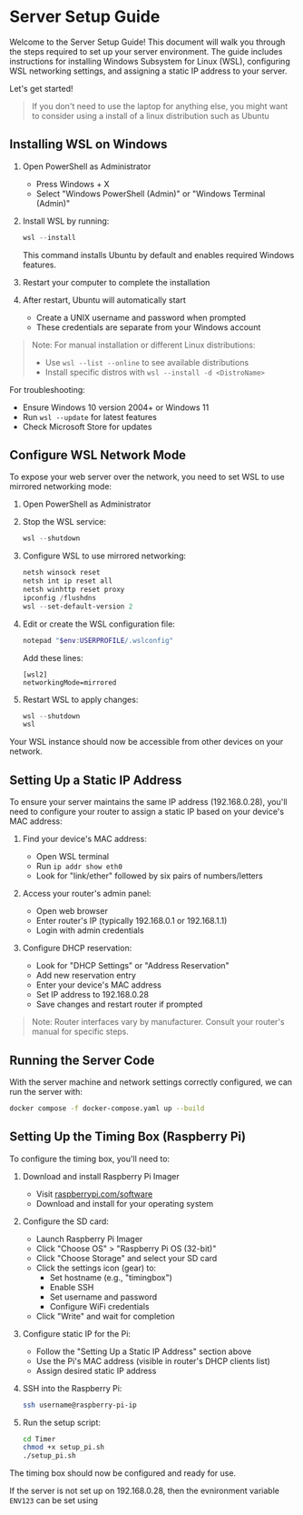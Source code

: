 # Server Setup Guide

Welcome to the Server Setup Guide! This document will walk you through the steps required to set up your server environment. The guide includes instructions for installing Windows Subsystem for Linux (WSL), configuring WSL networking settings, and assigning a static IP address to your server.

Let's get started!

> If you don't need to use the laptop for anything else, you might want to consider using a install of a linux distribution such as Ubuntu

## Installing WSL on Windows

1. Open PowerShell as Administrator

   - Press Windows + X
   - Select "Windows PowerShell (Admin)" or "Windows Terminal (Admin)"

2. Install WSL by running:

   ```powershell
   wsl --install
   ```

   This command installs Ubuntu by default and enables required Windows features.

3. Restart your computer to complete the installation

4. After restart, Ubuntu will automatically start
   - Create a UNIX username and password when prompted
   - These credentials are separate from your Windows account

> Note: For manual installation or different Linux distributions:
>
> - Use `wsl --list --online` to see available distributions
> - Install specific distros with `wsl --install -d <DistroName>`

For troubleshooting:

- Ensure Windows 10 version 2004+ or Windows 11
- Run `wsl --update` for latest features
- Check Microsoft Store for updates

## Configure WSL Network Mode

To expose your web server over the network, you need to set WSL to use mirrored networking mode:

1. Open PowerShell as Administrator

2. Stop the WSL service:

   ```powershell
   wsl --shutdown
   ```

3. Configure WSL to use mirrored networking:

   ```powershell
   netsh winsock reset
   netsh int ip reset all
   netsh winhttp reset proxy
   ipconfig /flushdns
   wsl --set-default-version 2
   ```

4. Edit or create the WSL configuration file:

   ```powershell
   notepad "$env:USERPROFILE/.wslconfig"
   ```

   Add these lines:

   ```
   [wsl2]
   networkingMode=mirrored
   ```

5. Restart WSL to apply changes:
   ```powershell
   wsl --shutdown
   wsl
   ```

Your WSL instance should now be accessible from other devices on your network.

## Setting Up a Static IP Address

To ensure your server maintains the same IP address (192.168.0.28), you'll need to configure your router to assign a static IP based on your device's MAC address:

1. Find your device's MAC address:

   - Open WSL terminal
   - Run `ip addr show eth0`
   - Look for "link/ether" followed by six pairs of numbers/letters

2. Access your router's admin panel:

   - Open web browser
   - Enter router's IP (typically 192.168.0.1 or 192.168.1.1)
   - Login with admin credentials

3. Configure DHCP reservation:
   - Look for "DHCP Settings" or "Address Reservation"
   - Add new reservation entry
   - Enter your device's MAC address
   - Set IP address to 192.168.0.28
   - Save changes and restart router if prompted

> Note: Router interfaces vary by manufacturer. Consult your router's manual for specific steps.

## Running the Server Code

With the server machine and network settings correctly configured, we can run the server with:

```bash
docker compose -f docker-compose.yaml up --build
```

## Setting Up the Timing Box (Raspberry Pi)

To configure the timing box, you'll need to:

1. Download and install Raspberry Pi Imager

   - Visit [raspberrypi.com/software](https://www.raspberrypi.com/software/)
   - Download and install for your operating system

2. Configure the SD card:

   - Launch Raspberry Pi Imager
   - Click "Choose OS" > "Raspberry Pi OS (32-bit)"
   - Click "Choose Storage" and select your SD card
   - Click the settings icon (gear) to:
     - Set hostname (e.g., "timingbox")
     - Enable SSH
     - Set username and password
     - Configure WiFi credentials
   - Click "Write" and wait for completion

3. Configure static IP for the Pi:

   - Follow the "Setting Up a Static IP Address" section above
   - Use the Pi's MAC address (visible in router's DHCP clients list)
   - Assign desired static IP address

4. SSH into the Raspberry Pi:

   ```bash
   ssh username@raspberry-pi-ip
   ```

5. Run the setup script:
   ```bash
   cd Timer
   chmod +x setup_pi.sh
   ./setup_pi.sh
   ```

The timing box should now be configured and ready for use.

If the server is not set up on 192.168.0.28, then the evnironment variable `ENV123` can be set using

```bash

```
